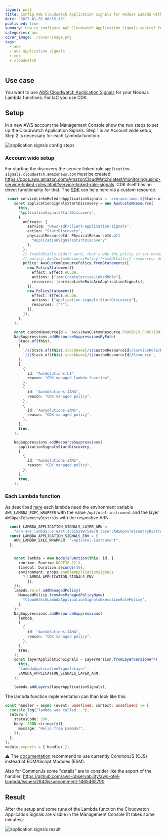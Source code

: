 ```yaml
---
layout: post
title: Config AWS Cloudwatch Application Signals for NodeJs Lambda with CDK
date: "2025-01-02 08:15:18"
published: true
summary: How to configure AWS Cloudwatch Application Signals central for the account and for each NodeJs Lambda with CDK
categories: aws
cover_image: ./cover-image.png
tags:
  - aws
  - aws application signals
  - cdk
  - cloudwatch
---
```


## Use case

You want to use [AWS Cloudwatch Application Signals](https://docs.aws.amazon.com/AmazonCloudWatch/latest/monitoring/CloudWatch-Application-Monitoring-Sections.html) for your NodeJs Lambda functions. For IaC you use CDK.

## Setup

In a new AWS account the Management Console show the two steps to set up the Cloudwatch Application Signals.
Step 1 is an Account wide setup, 
Step 2 is necessary for each Lambda function.

![application signals config steps](./application-signals-config-steps.png)

### Account wide setup

For starting the discovery the service linked role `application-signals.cloudwatch.amazonaws.com` must be created: https://docs.aws.amazon.com/AmazonCloudWatch/latest/monitoring/using-service-linked-roles.html#service-linked-role-signals. 
CDK itself has no direct functionality for that. The [SDK](https://docs.aws.amazon.com/AWSJavaScriptSDK/v3/latest/client/application-signals/command/StartDiscoveryCommand/) can help here via a custom resource.

```typescript
 const serviceLinkeRoleArnApplicationSignals = `arn:aws:iam::${Stack.of(this).account}:role/aws-service-role/application-signals.cloudwatch.amazonaws.com/AWSServiceRoleForCloudWatchApplicationSignals`;
    const applicationSignalsStartDiscovery = new AwsCustomResource(
      this,
      "ApplicationSignalsStartDiscovery",
      {
        onCreate: {
          service: "@aws-sdk/client-application-signals",
          action: "StartDiscovery",
          physicalResourceId: PhysicalResourceId.of(
            "ApplicationSignalsStartDiscovery",
          ),
        },
        // fromSdkCalls didn't work, that's why the policy is set manually
        // policy: AwsCustomResourcePolicy.fromSdkCalls({ resources: AwsCustomResourcePolicy.ANY_RESOURCE }),
        policy: AwsCustomResourcePolicy.fromStatements([
          new PolicyStatement({
            effect: Effect.ALLOW,
            actions: ["iam:CreateServiceLinkedRole"],
            resources: [serviceLinkeRoleArnApplicationSignals],
          }),
          new PolicyStatement({
            effect: Effect.ALLOW,
            actions: ["application-signals:StartDiscovery"],
            resources: ["*"],
          }),
        ]),
      },
    );

    const customResourceId = `AWS${AwsCustomResource.PROVIDER_FUNCTION_UUID.replaceAll("-", "")}`;
    NagSuppressions.addResourceSuppressionsByPath(
      Stack.of(this),
      [
        `/${Stack.of(this).stackName}/${customResourceId}/ServiceRole/Resource`,
        `/${Stack.of(this).stackName}/${customResourceId}/Resource`,
      ],
      [
        {
          id: "AwsSolutions-L1",
          reason: "CDK managed lambda function",
        },
        {
          id: "AwsSolutions-IAM4",
          reason: "CDK managed policy",
        },
        {
          id: "AwsSolutions-IAM5",
          reason: "CDK managed policy",
        },
      ],
      true,
    );

    NagSuppressions.addResourceSuppressions(
      applicationSignalsStartDiscovery,
      [
        {
          id: "AwsSolutions-IAM5",
          reason: "CDK managed policy",
        },
      ],
      true,
    );
```

### Each Lambda function

As described [here](https://docs.aws.amazon.com/AmazonCloudWatch/latest/monitoring/CloudWatch-Application-Signals-Enable-Lambda.html) each lambda need the environment variable `AWS_LAMBDA_EXEC_WRAPPER` with the value `/opt/otel-instrument` and the layer `AWSOpenTelemetryDistroJs` with the respective ARN.

```typescript
  const LAMBDA_APPLICATION_SIGNALS_LAYER_ARN =
    "arn:aws:lambda:us-east-1:615299751070:layer:AWSOpenTelemetryDistroJs:5";
  const LAMBDA_APPLICATION_SIGNALS_ENV = {
    AWS_LAMBDA_EXEC_WRAPPER: "/opt/otel-instrument",
  };


    const lambda = new NodejsFunction(this, id, {
      runtime: Runtime.NODEJS_22_X,
      timeout: Duration.seconds(10),
      environment: props.enableApplicationSignals
        ? LAMBDA_APPLICATION_SIGNALS_ENV
        : {},
    });
    lambda.role?.addManagedPolicy(
      ManagedPolicy.fromAwsManagedPolicyName(
        "CloudWatchLambdaApplicationSignalsExecutionRolePolicy",
      ),
    );
    NagSuppressions.addResourceSuppressions(
      lambda,
      [
        {
          id: "AwsSolutions-IAM4",
          reason: "CDK managed policy",
        },
      ],
      true,
    );
    const layerApplicationSignals = LayerVersion.fromLayerVersionArn(
      this,
      "LambdaApplicationSignalsLayer",
      LAMBDA_APPLICATION_SIGNALS_LAYER_ARN,
    );

    lambda.addLayers(layerApplicationSignals);
```	

The lambda function implementation can than look like this:

```typescript
const handler = async (event: undefined, context: undefined) => {
  console.log("lambda was called...");
  return {
    statusCode: 200,
    body: JSON.stringify({
      message: "Hello from Lambda!",
    }),
  };
};
module.exports = { handler };
```

⚠️ The [documentation](https://docs.aws.amazon.com/AmazonCloudWatch/latest/monitoring/CloudWatch-Application-Signals-supportmatrix.html#CloudWatch-Application-Signals-supportmatrix-nodejs) recommend to use currently CommonJS (CJS) instead of ECMAScript Modules (ESM).

Also for CommonJs some "details" are to consider like the export of the handler: https://github.com/aws-observability/aws-otel-lambda/issues/284#issuecomment-1465465790

## Result

After the setup and some runs of the Lambda function the Cloudwatch Application Signals are visible in the Management Console (It takes some minutes).

![application signals result](./result.png)















